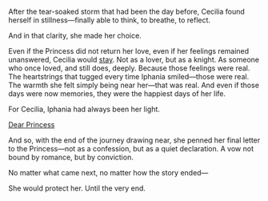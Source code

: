 <!-- title: Loyal Knight's Vow -->
<!-- relationship: Protector -->

After the tear-soaked storm that had been the day before, Cecilia found herself in stillness—finally able to think, to breathe, to reflect.

And in that clarity, she made her choice.

Even if the Princess did not return her love, even if her feelings remained unanswered, Cecilia would [stay](https://www.youtube.com/watch?v=wYTiK9cm_bo&t=1696s). Not as a lover, but as a knight. As someone who once loved, and still does, deeply. Because those feelings were real. The heartstrings that tugged every time Iphania smiled—those were real. The warmth she felt simply being near her—that was real. And even if those days were now memories, they were the happiest days of her life.

For Cecilia, Iphania had always been her light.

[Dear Princess](#embed:https://www.youtube.com/watch?v=wYTiK9cm_bo&t=4431s)

And so, with the end of the journey drawing near, she penned her final letter to the Princess—not as a confession, but as a quiet declaration. A vow not bound by romance, but by conviction.

No matter what came next, no matter how the story ended—

She would protect her.
Until the very end.
